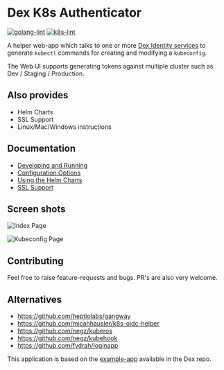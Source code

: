 # Dex K8s Authenticator

[![golang-lint](https://github.com/mintel/dex-k8s-authenticator/workflows/golangci-lint/badge.svg)](https://github.com/mintel/dex-k8s-authenticator/actions/workflows/golangci-lint.yml)
[![k8s-lint](https://github.com/mintel/dex-k8s-authenticator/workflows/k8s-lint/badge.svg)](https://github.com/mintel/dex-k8s-authenticator/actions/workflows/k8s.yml)

A helper web-app which talks to one or more [Dex Identity services](https://github.com/dexidp/dex) to generate
`kubectl` commands for creating and modifying a `kubeconfig`.

The Web UI supports generating tokens against multiple cluster such as Dev / Staging / Production. 


## Also provides
* Helm Charts
* SSL Support
* Linux/Mac/Windows instructions

## Documentation

- [Developing and Running](docs/develop.md)
- [Configuration Options](docs/config.md)
- [Using the Helm Charts](docs/helm.md)
- [SSL Support](docs/ssl.md)

## Screen shots

![Index Page](examples/index-page.png)

![Kubeconfig Page](examples/kubeconfig-page.png)


## Contributing

Feel free to raise feature-requests and bugs. PR's are also very welcome.

## Alternatives

- https://github.com/heptiolabs/gangway
- https://github.com/micahhausler/k8s-oidc-helper
- https://github.com/negz/kuberos
- https://github.com/negz/kubehook
- https://github.com/fydrah/loginapp

This application is based on the [example-app](https://github.com/dexidp/dex/tree/master/examples/example-app) available in the Dex repo.
